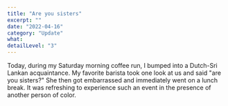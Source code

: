 ```yaml
---
title: "Are you sisters"
excerpt: ""
date: "2022-04-16"
category: "Update"
what:
detailLevel: "3"
---
```

Today, during my Saturday morning coffee run, I bumped into a Dutch-Sri Lankan acquaintance. My favorite barista took one look at us and said "are you sisters?" She then got embarrassed and immediately went on a lunch break. It was refreshing to experience such an event in the presence of another person of color.